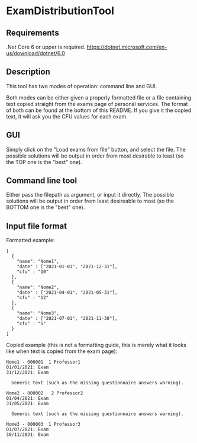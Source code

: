 # ExamDistributionTool

## Requirements
.Net Core 6 or upper is required. https://dotnet.microsoft.com/en-us/download/dotnet/6.0

## Description

This tool has two modes of operation: command line and GUI.

Both modes can be either given a properly formatted file or a file containing text copied straight from the exams page of personal services.
The format of both can be found at the bottom of this README. If you give it the copied text, it will ask you the CFU values for each exam.

## GUI
Simply click on the "Load exams from file" button, and select the file.
The possible solutions will be output in order from most desirable to least (so the TOP one is the "best" one).

## Command line tool
Either pass the filepath as argument, or input it directly.
The possible solutions will be output in order from least desireable to most (so the BOTTOM one is the "best" one).

## Input file format

Formatted example:

```
[
  {
    "name": "Nome1",
    "date" : ["2021-01-01", "2021-12-31"],
    "cfu" : "10"
  },
  {
    "name": "Nome2",
    "date" : ["2021-04-01", "2021-05-31"],
    "cfu" : "12"
  },
  {
    "name": "Nome3",
    "date" : ["2021-07-01", "2021-11-30"],
    "cfu" : "5"
  }
]
```

Copied example (this is not a formatting guide, this is merely what it looks like when text is copied from the exam page):
```
Nome1 - 000001  1 Professor1
01/01/2021: Exam
31/12/2021: Exam

  Generic text (such as the missing questionnaire answers warning).
  
Nome2 - 000002   2 Professor2
01/04/2021: Exam
31/05/2021: Exam
 
  Generic text (such as the missing questionnaire answers warning).
   
Nome3 - 000003  1 Professor3
01/07/2021: Exam
30/11/2021: Exam
```
